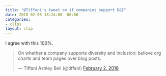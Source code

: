 ```yaml
---
title: "@Tiffani's tweet on if companies support D&I"
date: 2018-02-05 18:24:00 -06:00
categories:
- clips
layout: clip
---
```


I agree with this 100%.

<blockquote class="twitter-tweet" data-lang="en"><p lang="en" dir="ltr">On whether a company supports diversity and inclusion: believe org charts and team pages over blog posts.</p>&mdash; Tiffani Ashley Bell (@tiffani) <a href="https://twitter.com/tiffani/status/959568919647338498?ref_src=twsrc%5Etfw">February 2, 2018</a></blockquote>
<script async src="https://platform.twitter.com/widgets.js" charset="utf-8"></script>
